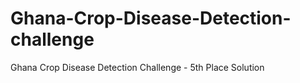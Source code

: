 # Ghana-Crop-Disease-Detection-challenge
Ghana Crop Disease Detection Challenge - 5th Place Solution
